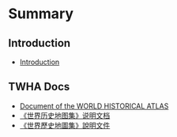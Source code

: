 # Summary

## Introduction

* [Introduction](README.md)

## TWHA Docs

* [Document of the WORLD HISTORICAL ATLAS](RM-EN.md)
* [《世界历史地图集》说明文档](RM-CHS.md)
* [《世界歷史地圖集》說明文件](RM-CHT.md)

